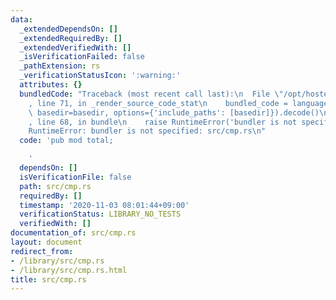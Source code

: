 ```yaml
---
data:
  _extendedDependsOn: []
  _extendedRequiredBy: []
  _extendedVerifiedWith: []
  _isVerificationFailed: false
  _pathExtension: rs
  _verificationStatusIcon: ':warning:'
  attributes: {}
  bundledCode: "Traceback (most recent call last):\n  File \"/opt/hostedtoolcache/Python/3.9.5/x64/lib/python3.9/site-packages/onlinejudge_verify/documentation/build.py\"\
    , line 71, in _render_source_code_stat\n    bundled_code = language.bundle(stat.path,\
    \ basedir=basedir, options={'include_paths': [basedir]}).decode()\n  File \"/opt/hostedtoolcache/Python/3.9.5/x64/lib/python3.9/site-packages/onlinejudge_verify/languages/user_defined.py\"\
    , line 68, in bundle\n    raise RuntimeError('bundler is not specified: {}'.format(path.as_posix()))\n\
    RuntimeError: bundler is not specified: src/cmp.rs\n"
  code: 'pub mod total;

    '
  dependsOn: []
  isVerificationFile: false
  path: src/cmp.rs
  requiredBy: []
  timestamp: '2020-11-03 08:01:44+09:00'
  verificationStatus: LIBRARY_NO_TESTS
  verifiedWith: []
documentation_of: src/cmp.rs
layout: document
redirect_from:
- /library/src/cmp.rs
- /library/src/cmp.rs.html
title: src/cmp.rs
---
```

